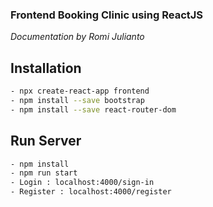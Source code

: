 ### Frontend Booking Clinic using ReactJS

_Documentation by Romi Julianto_

## Installation

```bash
- npx create-react-app frontend
- npm install --save bootstrap
- npm install --save react-router-dom

```

## Run Server

```bash
- npm install
- npm run start
- Login : localhost:4000/sign-in
- Register : localhost:4000/register
```